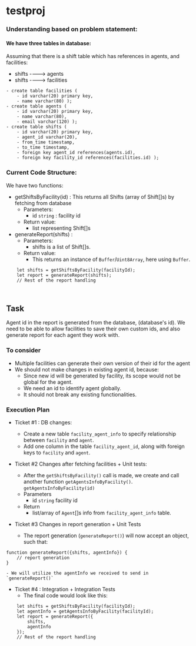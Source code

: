 # testproj

### Understanding based on problem statement:

#### We have three tables in database:

Assuming that there is a shift table which has references in agents, and facilities:

- shifts ----> agents
- shifts ----> facilities

```
- create table facilities (
    - id varchar(20) primary key,
    - name varchar(80) );
- create table agents (
    - id varchar(20) primary key,
    - name varchar(80),
    - email varchar(120) );
- create table shifts (
    - id varchar(20) primary key,
    - agent_id varchar(20),
    - from_time timestamp,
    - to_time timestamp,
    - foreign key agent_id references(agents.id),
    - foreign key facility_id references(facilities.id) );
```

### Current Code Structure:

We have two functions:
- getShiftsByFacility(id) : This returns all Shifts (array of Shift[]s) by fetching from database
    - Parameters:
        - id `string` : facility id
    - Return value:
        - list representing Shift[]s
- generateReport(shifts) : 
    - Parameters:
        - shifts is a list of Shift[]s.
    - Return value:
        - This returns an instance of `Buffer`/`Uint8Array`, here using `Buffer`.

```
    let shifts = getShiftsByFacility(facilityId);
    let report = generateReport(shifts);
    // Rest of the report handling

    
```

## Task

Agent id in the report is generated from the database, (database's id). 
We need to be able to allow facilities to save their own custom ids, and also generate report for each agent they work with.

### To consider
- Multiple facilities can generate their own version of their id for the agent
- We should not make changes in existing agent id, because:
    - Since new id will be generated by facility, its scope would not be global for the agent. 
    - We need an id to identify agent globally.
    - It should not break any existing functionalities.

### Execution Plan
- Ticket #1 : DB changes:
    - Create a new table `facility_agent_info` to specify relationship between `facility` and `agent`. 
    - Add one column in the table `facility_agent_id`, along with foreign keys to `facility` and `agent`.
- Ticket #2 Changes after fetching facilities + Unit tests:
    - After the `getShiftsByFacility()` call is made, we create and call another function `getAgentsInfoByFacility()`.
`getAgentsInfoByFacility(id)`
    - Parameters
        - id `string` facility id
    - Return
        - list/array of `Agent`[]s info from `facility_agent_info` table.

- Ticket #3 Changes in report generation + Unit Tests
    - The report generation (`generateReport()`) will now accept an object, such that:
```
function generateReport({shifts, agentInfo}) {
    // report generation
}
```
    - We will utilize the agentInfo we received to send in `generateReport()`

- Ticket #4 : Integration + Integration Tests
    - The final code would look like this:
```
    let shifts = getShiftsByFacility(facilityId);
    let agentInfo = getAgentsInfoByFacility(facilityId);
    let report = generateReport({
        shifts,
        agentInfo
    });
    // Rest of the report handling
    
```



    

